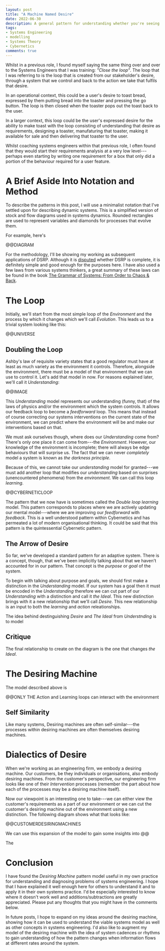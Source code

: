 ```yaml
---
layout: post
title: "A Machine Named Desire"
date: 2022-06-30
description: A general pattern for understanding whether you're seeing the whole picture
tags:
- Systems Engineering
- modelling
- Systems Theory
- Cybernetics
comments: true
---
```



Whilst in a previous role, I found myself saying the same thing over and over to the Systems Engineers that I was training: *"Close the loop"*. The loop that I was referring to is the loop that is created from our stakeholder's desire, through a system that we control and back to the action we take that fulfils that desire. 

In an operational context, this could be a user's desire to toast bread, expressed by them putting bread into the toaster and pressing the go button. The loop is then closed when the toaster pops out the toast back to the user. 

In a larger context, this loop could be the user's expressed desire for the ability to make toast with the loop consisting of understanding that desire as requirements, designing a toaster, manufaturing that toaster, making it available for sale and then delivering that toaster to the user.

Whilst coaching systems engineers within that previous role, I often found that they would start their requirements analysis at a very low level---perhaps even starting by writing one requirement for a box that only did a portion of the behaviour required for a user feature.



# A Brief Aside Into Notation and Method

To describe the patterns in this post, I will use a minimalist notation that I've settled upon for describing dynamic systems. This is a simplified version of stock and flow diagrams used in systems dynamics. Rounded rectangles are used to represent variables and diamonds for processes that evolve them.

For example, here's

@@DIAGRAM

For the methodology, I'll be showing my working as subsequent applications of DSRP. Although it is [disputed](http://dx.doi.org/10.1016/j.evalprogplan.2008.04.002) whether DSRP is complete, it is definitely simple and good enough for the purposes here. I have also used a few laws from various systems thinkers, a great summary of these laws can be found in the book [The Grammar of Systems: From Order to Chaos & Back](https://www.scio.org.uk/resources/grammar-systems-order-chaos-back).

# The Loop

Initially, we'll start from the most simple loop of the *Environment* and the process by which it changes which we'll call *Evolution*. This leads us to a trivial system looking like this:

@@UNIVERSE



## Doubling the Loop

Ashby's law of requisite variety states that a good regulator must have at least as much variety as the environment it controls. Therefore, alongside the environment, there must be a model of that environment that we can use to control it. Let's add that model in now. For reasons explained later, we'll call it *Understanding*:

@@IMAGE

This *Understanding* model represents our understanding (funny, that) of the laws of physics and/or the environment which the system controls. It allows our feedback loop to become a *feedforward* loop. This means that instead of course correcting our systems interventions on the current state of the environment, we can predict where the environment will be and make our interventions based on that.

We must ask ourselves though, where does our *Understanding* come from? There's only one place it can come from---the *Environment*. However, our knowledge of the environment is incomplete; there will always be edge behaviours that will surprise us. The fact that we can never *completely* model a system is known as *the darkness principle*. 

Because of this, we cannot take our *understanding* model for granted---we must add another loop that modifies our *understanding* based on surprises (unencountered phenomena) from the *environment*. We can call this loop *learning*.

@@CYBERNETICLOOP

The pattern that we now have is sometimes called the *Double loop learning* model. This pattern corresponds to places where we are actively updating our mental model---where we are improving our *feedforward* with *feedback*. This is a well understood pattern within Cybernetics and has permeated a lot of modern organisational thinking. It could be said that this pattern is the quintessential Cybernetic pattern.

## The Arrow of Desire

So far, we've developed a standard pattern for an adaptive system. There is a concept, though, that we've been implicitly talking about that we haven't accounted for in our pattern. That concept is the *purpose* or *goal* of the system.

To begin with talking about purpose and goals, we should first make a distinction in the *Understanding* model. If our system has a goal then it must be encoded in the *Understanding* therefore we can cut part of our *Understanding* with a distinction and call it *the Ideal*. This new distinction brings with it a new relationship that we'll call *Desire*. This new relationship is an input to both the *learning* and *action* releationships.

The idea behind destinguishing *Desire* and *The Ideal* from *Understnding* is to model

## Critique

The final relationship to create on the diagram is the one that changes *the Ideal*. 

# The Desiring Machine

The model described above is 

@@ONLY THE Action and Learning loops can interact with the environment

## Self Similarity

Like many systems, Desiring machines are often self-similar---the processes within desiring machines are often themselves desiring machines.

# Dialectics of Desire

When we're working as an engineering firm, we embody a desiring machine. Our customers, be they individuals or organisations, also embody desiring machines. From the customer's perspective, our engineering firm looks like one of their *Intervention* processes (remember the part about how each of the processes may be a desiring machine itself). 

Now our viewpoint is an interesting one to take---we can either view the customer's requirements as a part of our environment or we can cut the customer's desiring machine out of the environment using a new distinction. The following diagram shows what that looks like:

@@CUSTOMERDESIRINGMACHINES

We can use this expansion of the model to gain some insights into @@

The 

# Conclusion

I have found the *Desiring Machine* pattern model useful in my own practice for understanding and diagnosing problems of systems engineering. I hope that I have explained it well enough here for others to understand it and to apply it in their own systems practice. I'd be especially interested to know where it doesn't work well and additions/subtractions are greatly appreciated. Please put any thoughts that you might have in the comments below.

In future posts, I hope to expand on my ideas around the desiring machine, showing how it can be used to understand the viable systems model as well as other concepts in systems engineering. I'd also like to augment my model of the desiring machine with the idea of system cadences or rhythms to gain understanding of how the pattern changes when information flows at different rates around the system.

